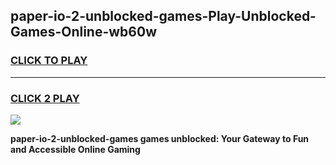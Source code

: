 
## paper-io-2-unblocked-games-Play-Unblocked-Games-Online-wb60w
<h3>
<a href="https://premium76.site?title=paper-io-2-unblocked-games&ref=24A">CLICK TO PLAY</a></h3>
<hr>

<h3>
<a href="https://premium76.site?title=paper-io-2-unblocked-games&ref=24A">CLICK 2 PLAY</a>
  
</h3>

<a href="https://premium76.site?title=paper-io-2-unblocked-games&ref=24A"><img src="https://clearcache.store/games.png"></a>


**paper-io-2-unblocked-games games unblocked: Your Gateway to Fun and Accessible Online Gaming**
